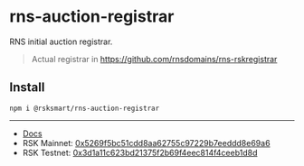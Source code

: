 # rns-auction-registrar

RNS initial auction registrar.

> Actual registrar in https://github.com/rnsdomains/rns-rskregistrar

## Install

```
npm i @rsksmart/rns-auction-registrar
```

---

- [Docs](https://developers.rsk.co/rif/rns/architecture/Registrar/)
- RSK Mainnet: [0x5269f5bc51cdd8aa62755c97229b7eeddd8e69a6](https://explorer.rsk.co/address/0x5269f5bc51cdd8aa62755c97229b7eeddd8e69a6)
- RSK Testnet: [0x3d1a11c623bd21375f2b69f4eec814f4ceeb1d8d](https://explorer.testnet.rsk.co/address/0x3d1a11c623bd21375f2b69f4eec814f4ceeb1d8d)
